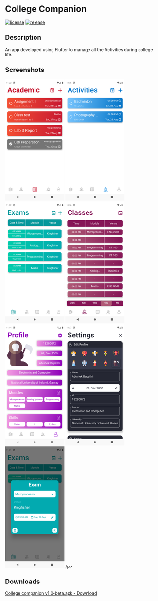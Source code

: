 # College Companion
[![license](https://img.shields.io/github/license/abishek-bupathi/college-companion.svg?color=blue)](https://github.com/abishek-bupathi/college-companion/blob/master/LICENSE)
[![release](https://img.shields.io/github/v/release/abishek-bupathi/college-companion?include_prereleases)](https://github.com/abishek-bupathi/college-companion/blob/master/Apk/companion%20v1.0-beta.apk)

## Description

An app developed using Flutter to manage all the Activities during college life.

## Screenshots

<p float="left"
<img src="https://github.com/abishek-bupathi/college-companion/blob/master/docs/Screenshots/personel details.PNG" height="400"/>
<img src="https://github.com/abishek-bupathi/college-companion/blob/master/docs/Screenshots/Academic tasks.PNG" height="400"/>
<img src="https://github.com/abishek-bupathi/college-companion/blob/master/docs/Screenshots/Activities list.PNG" height="400"/>
<img src="https://github.com/abishek-bupathi/college-companion/blob/master/docs/Screenshots/Exams.PNG" height="400"/>
<img src="https://github.com/abishek-bupathi/college-companion/blob/master/docs/Screenshots/Classes.PNG" height="400"/>
<img src="https://github.com/abishek-bupathi/college-companion/blob/master/docs/Screenshots/Profile.PNG" height="400"/>
<img src="https://github.com/abishek-bupathi/college-companion/blob/master/docs/Screenshots/Settings.PNG" height="400"/>
<img src="https://github.com/abishek-bupathi/college-companion/blob/master/docs/Screenshots/view exam.PNG" height="400"/>
 /p>
 
 ## Downloads
 
 [College companion v1.0-beta.apk - Download](https://github.com/abishek-bupathi/college-companion/raw/master/Apk/companion%20v1.0-beta.apk)
 
